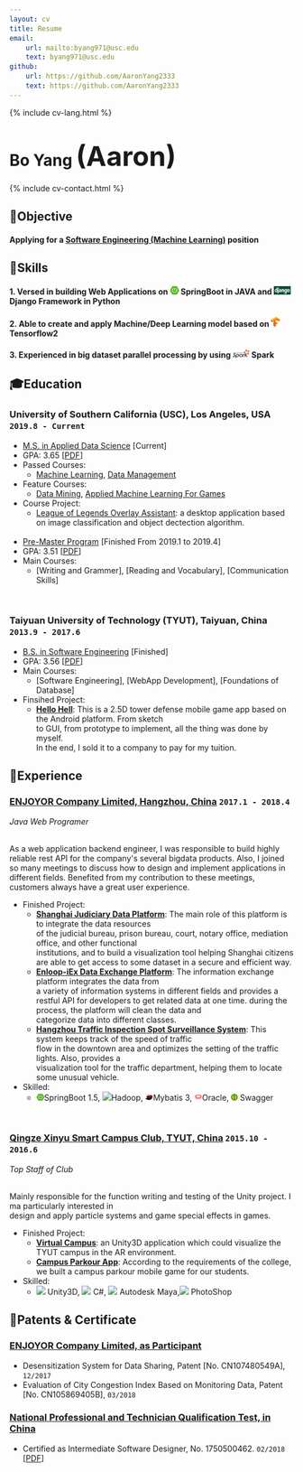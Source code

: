 ```yaml
---
layout: cv
title: Resume
email: 
    url: mailto:byang971@usc.edu
    text: byang971@usc.edu
github:
    url: https://github.com/AaronYang2333
    text: https://github.com/AaronYang2333
---
```

{% include cv-lang.html %}

# Bo __Yang__ <font size="9">(Aaron)</font>

{% include cv-contact.html %}

## <span>&#127919;</span>Objective
#### __Applying for a <u>Software Engineering (Machine Learning)</u> position__

## <span>&#128170;</span>Skills
#### __1. Versed in building Web Applications on <span><img src="assets/icons/springboot.png" height="15" width="16"> SpringBoot in JAVA</span> and <span><img src="assets/icons/django.png" height="15" width="30"> Django</span> Framework in Python__

#### __2. Able to create and apply Machine/Deep Learning model based on <span><img src="assets/icons/tensorflow.png" height="18" width="16"> Tensorflow2</span>__

#### __3. Experienced in big dataset parallel processing by using <span><img src="assets/icons/spark.png" height="15" width="30"> Spark</span>__

## <span>&#127891;</span>Education 

### __University of Southern California (USC), Los Angeles, USA__ `2019.8 - Current`

- <u>M.S. in Applied Data Science</u> [Current]
- GPA: 3.65 [[PDF](assets/apds_1.pdf)]
- Passed Courses: 
    - [Machine Learning](https://aaronyang2333.github.io/INF_552/), [Data Management](https://aaronyang2333.github.io/INF_551/)<br>
- Feature Courses: 
    - [Data Mining](https://aaronyang2333.github.io/INF_553/), [Applied Machine Learning For Games](https://aaronyang2333.github.io/CSCI_599/) <br>
- Course Project:
    - [League of Legends Overlay Assistant](https://www.bilibili.com/video/av97564879): a desktop application based on image classification and object dectection algorithm.
<br><br>
- <u>Pre-Master Program</u>  [Finished From 2019.1 to 2019.4]
- GPA: 3.51 [[PDF](assets/ia_grade.pdf)]
- Main Courses:
    - [Writing and Grammer], [Reading and Vocabulary], [Communication Skills] <br>
<br>

### __Taiyuan University of Technology (TYUT), Taiyuan, China__ `2013.9 - 2017.6`

- <u>B.S. in Software Engineering</u> [Finished]
- GPA: 3.56 [[PDF](assets/typt.pdf)]
- Main Courses: 
    - [Software Engineering], [WebApp Development], [Foundations of Database] <br>
- Finsihed Project:
    - [__Hello Hell__](https://aaronyang2333.github.io/INF_553/):  This is a 2.5D tower defense mobile game app based on the Android platform. From sketch <br>to GUI, from prototype to implement, all the thing was done by myself. <br>In the end, I sold it to a company to pay for my tuition.

## <span>&#128084;</span>Experience

### [__ENJOYOR Company Limited, Hangzhou, China__]()  `2017.1 - 2018.4`
_Java Web Programer_<br><br>

As a web application backend engineer, I was responsible to build highly reliable rest API for the company's several bigdata products. Also, I joined so many meetings to discuss how to design and implement applications in different fields. Benefited from my contribution to these meetings, customers always have a great user experience. <br>
- Finished Project:
    - [__Shanghai Judiciary Data Platform__](): The main role of this platform is to integrate the data resources <br>of the judicial bureau, prison bureau, court, notary office, mediation office, and other functional <br>institutions, and to build a visualization tool helping Shanghai citizens are able to get access to some dataset in a secure and efficient way.
    - [__Enloop-iEx Data Exchange Platform__](): The information exchange platform integrates the data from <br>a variety of information systems in different fields and provides a restful API for developers to get related data at one time. during the process, the platform will clean the data and <br>categorize data into different classes.
    - [__Hangzhou Traffic Inspection Spot Surveillance System__](): This system keeps track of the speed of traffic <br>flow in the downtown area and optimizes the setting of the traffic lights. Also, provides a <br>visualization tool for the traffic department, helping them to locate some unusual vehicle.
- Skilled: 
    - <span><img src="assets/icons/springboot.png" height="12" width="14">SpringBoot 1.5</span>, <span><img src="https://img.icons8.com/color/14/000000/hadoop-distributed-file-system.png">Hadoop</span>, <span><img src="assets/icons/mybatis.png" height="12" width="14">Mybatis 3</span>, <span><img src="assets/icons/oracle.png" height="12" width="14">Oracle</span>, <span><img src = "assets/icons/swagger.png" height="12" width="12"> Swagger</span>
<br>

### [__Qingze Xinyu Smart Campus Club, TYUT, China__]() `2015.10 - 2016.6`
_Top Staff of Club_<br><br>

Mainly responsible for the function writing and testing of the Unity project. I ma particularly interested in <br> design and apply particle systems and game special effects in games.

- Finished Project:
    - [__Virtual Campus__]():  an Unity3D application which could visualize the TYUT campus in the AR environment.
    - [__Campus Parkour App__](): According to the requirements of the college, we built a campus parkour mobile game for our students.
- Skilled: 
    - <span><img src="https://img.icons8.com/ios-filled/14/000000/unity.png"> Unity3D</span>, <span><img src="https://img.icons8.com/color/14/000000/c-sharp-logo.png"> C#</span>, <span><img src="https://img.icons8.com/color/14/000000/autodesk-maya.png"> Autodesk Maya</span>,<span><img src="https://img.icons8.com/color/16/000000/adobe-photoshop.png"> PhotoShop</span>

## <span>&#128240;</span>Patents & Certificate

### [__ENJOYOR Company Limited, as Participant__]()
- Desensitization System for Data Sharing, Patent [No. CN107480549A], `12/2017`<br>
- Evaluation of City Congestion Index Based on Monitoring Data, Patent [No. CN105869405B], `03/2018`<br>

### [__National Professional and Technician Qualification Test, in China__]()
- Certified as Intermediate Software Designer, No. 1750500462. `02/2018` [[PDF](assets/nptq.pdf)]
